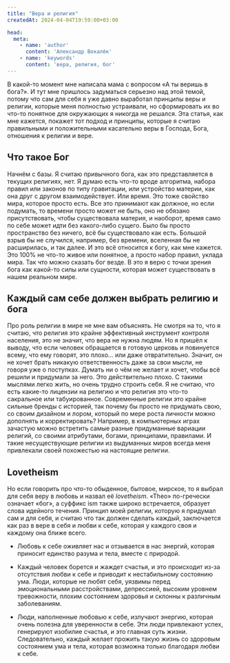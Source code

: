 ```yaml
---
title: "Вера и религия"
createdAt: 2024-04-04T19:59:00+03:00

head:
  meta:
    - name: 'author'
      content: 'Александр Вокалёк'
    - name: 'keywords'
      content: 'вера, религия, бог'
---
```


В какой-то момент мне написала мама с вопросом «А ты веришь в бога?». И тут мне пришлось задуматься серьезно над этой темой, потому что сам для себя я уже давно выработал принципы веры и религии, которые меня полностью устраивали, но сформировать их во что-то понятное для окружающих я никогда не решался. Эта статья, как мне кажется, покажет тот подход и принципы, которые я считаю правильными и положительными касательно веры в Господа, Бога, отношения к религии и вере.

## Что такое Бог

Начнём с базы. Я считаю привычного бога, как это представляется в текущих религиях, нет. Я думаю есть что-то вроде алгоритма, набора правил или законов по типу гравитации, или устройство материи, как она друг с другом взаимодействует. Или время. Это тоже свойство мира, которое просто есть. Все это принимают как должное, но если подумать, то времени просто может не быть, оно не обязано присутствовать, чтобы существовала материя, и наоборот, время само по себе может идти без какого-либо сущего. Было бы просто пространство без ничего, всё бы существовало как есть. Большой взрыв бы не случился, например, без времени, вселенная бы не расширилась, и так далее.
И это всё относится к богу, как мне кажется. Это 100% не что-то живое или понятное, а просто набор правил, уклада мира. Так что можно сказать бог везде. В это я верю с точки зрения бога как какой-то силы или сущности, которая может существовать в нашем реальном мире.

## Каждый сам себе должен выбрать религию и бога

Про роль религии в мире не мне вам объяснять. Не смотря на то, что я считаю, что религия это крайне эффективный инструмент контроля населения, это не значит, что вера не нужна людям. Но я пришёл к выводу, что если человек обращается в готовую церковь и повинуется всему, что ему говорят, это плохо... или даже отвратительно. Значит, он не хочет брать никакую ответственность даже за свои мысли, не говоря уже о поступках. Думать ни о чём не желает и хочет, чтобы всё решили и придумали за него. Это действительно плохо. С такими мыслями легко жить, но очень трудно строить себя.
Я не считаю, что есть какие-то лицензии на религию и что религия это что-то сакральное или табуированное. Современные религии это крайне сильные бренды с историей, так почему бы просто не придумать свою, со своим дизайном и лором, который по мере роста личности можно дополнять и корректировать?
Например, в компьютерных играх зачастую можно встретить самые разные придуманные вариации религий, со своими атрибутами, богами, принципами, правилами. И такие несуществующие религии из выдуманных миров всегда меня привлекали своей похожестью на настоящие религии.

## Lovetheism

Но если говорить про что-то обыденное, бытовое, мирское, то я выбрал для себя веру в любовь и назвал её _lovetheism_. «Theo» по-гречески означает «бог», а суффикс ism также широко встречается, образует слова идейного течения. Принцип моей религии, которую я придумал сам и для себя, и считаю что так должен сделать каждый, заключается как раз в вере в себя и любви к себе, которая у каждого своя и каждому она ближе всего.

- Любовь к себе оживляет нас и отзывается в нас энергий, которая приносит единство разума и тела, вместе с природой.

- Каждый человек борется и жаждет счастья, и это происходит из-за отсутствия любви к себе и приводит к нестабильному состоянию ума. Люди, которые не любят себя, уязвимы перед эмоциональными расстройствами, депрессией, высоким уровнем тревожности, плохим состоянием здоровья и склонны к различным заболеваниям.

- Люди, наполненные любовью к себе, излучают энергию, которая очень полезна для уверенности в себе. Эти люди привлекают успех, генерируют изобилие счастья, и это главная суть жизни. Следовательно, каждый желает прожить такую ​​жизнь со здоровым состоянием ума и тела, которая возможна только благодаря любви к себе.
